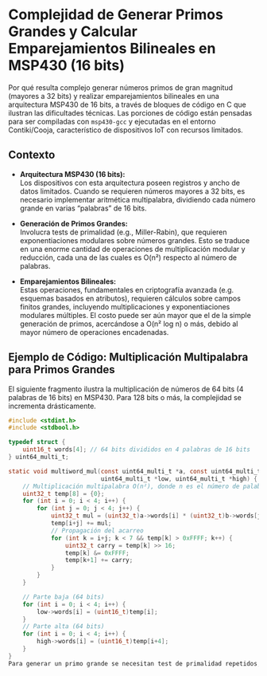 # Complejidad de Generar Primos Grandes y Calcular Emparejamientos Bilineales en MSP430 (16 bits)

Por qué resulta complejo generar números primos de gran magnitud (mayores a 32 bits) y realizar emparejamientos bilineales en una arquitectura MSP430 de 16 bits, a través de bloques de código en C que ilustran las dificultades técnicas. Las porciones de código están pensadas para ser compiladas con `msp430-gcc` y ejecutadas en el entorno Contiki/Cooja, característico de dispositivos IoT con recursos limitados.

## Contexto

- **Arquitectura MSP430 (16 bits):**  
  Los dispositivos con esta arquitectura poseen registros y ancho de datos limitados. Cuando se requieren números mayores a 32 bits, es necesario implementar aritmética multipalabra, dividiendo cada número grande en varias “palabras” de 16 bits.

- **Generación de Primos Grandes:**  
  Involucra tests de primalidad (e.g., Miller-Rabin), que requieren exponentiaciones modulares sobre números grandes. Esto se traduce en una enorme cantidad de operaciones de multiplicación modular y reducción, cada una de las cuales es O(n²) respecto al número de palabras.

- **Emparejamientos Bilineales:**  
  Estas operaciones, fundamentales en criptografía avanzada (e.g. esquemas basados en atributos), requieren cálculos sobre campos finitos grandes, incluyendo multiplicaciones y exponentiaciones modulares múltiples. El costo puede ser aún mayor que el de la simple generación de primos, acercándose a O(n² log n) o más, debido al mayor número de operaciones encadenadas.

## Ejemplo de Código: Multiplicación Multipalabra para Primos Grandes

El siguiente fragmento ilustra la multiplicación de números de 64 bits (4 palabras de 16 bits) en MSP430. Para 128 bits o más, la complejidad se incrementa drásticamente.

```c
#include <stdint.h>
#include <stdbool.h>

typedef struct {
    uint16_t words[4]; // 64 bits divididos en 4 palabras de 16 bits
} uint64_multi_t;

static void multiword_mul(const uint64_multi_t *a, const uint64_multi_t *b,
                          uint64_multi_t *low, uint64_multi_t *high) {
    // Multiplicación multipalabra O(n²), donde n es el número de palabras.
    uint32_t temp[8] = {0};
    for (int i = 0; i < 4; i++) {
        for (int j = 0; j < 4; j++) {
            uint32_t mul = (uint32_t)a->words[i] * (uint32_t)b->words[j];
            temp[i+j] += mul;
            // Propagación del acarreo
            for (int k = i+j; k < 7 && temp[k] > 0xFFFF; k++) {
                uint32_t carry = temp[k] >> 16;
                temp[k] &= 0xFFFF;
                temp[k+1] += carry;
            }
        }
    }

    // Parte baja (64 bits)
    for (int i = 0; i < 4; i++) {
        low->words[i] = (uint16_t)temp[i];
    }
    // Parte alta (64 bits)
    for (int i = 0; i < 4; i++) {
        high->words[i] = (uint16_t)temp[i+4];
    }
}
Para generar un primo grande se necesitan test de primalidad repetidos, cada uno con múltiples exponentiaciones modulares (cada exponentiación es O(n² log n) debido a las multiplicaciones repetidas). Esto vuelve el proceso extremadamente lento.
